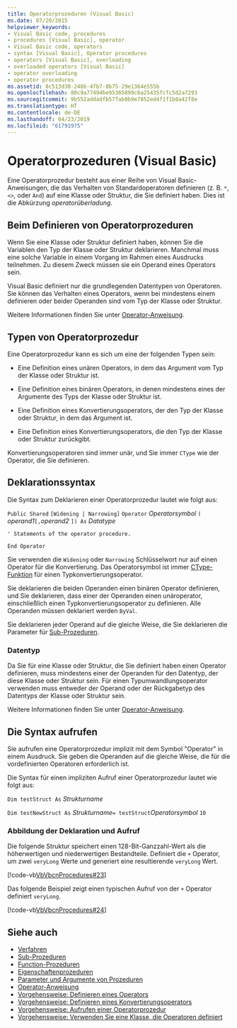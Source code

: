 ```yaml
---
title: Operatorprozeduren (Visual Basic)
ms.date: 07/20/2015
helpviewer_keywords:
- Visual Basic code, procedures
- procedures [Visual Basic], operator
- Visual Basic code, operators
- syntax [Visual Basic], Operator procedures
- operators [Visual Basic], overloading
- overloaded operators [Visual Basic]
- operator overloading
- operator procedures
ms.assetid: 8c513d38-246b-4fb7-8b75-29e1364e555b
ms.openlocfilehash: 80c9a77494be95365899c6a25435fcfc5d2a7293
ms.sourcegitcommit: 9b552addadfb57fab0b9e7852ed4f1f1b8a42f8e
ms.translationtype: HT
ms.contentlocale: de-DE
ms.lasthandoff: 04/23/2019
ms.locfileid: "61791975"
---
```

# <a name="operator-procedures-visual-basic"></a>Operatorprozeduren (Visual Basic)
Eine Operatorprozedur besteht aus einer Reihe von Visual Basic-Anweisungen, die das Verhalten von Standardoperatoren definieren (z. B. `*`, `<>`, oder `And`) auf eine Klasse oder Struktur, die Sie definiert haben. Dies ist die Abkürzung *operatorüberladung*.  
  
## <a name="when-to-define-operator-procedures"></a>Beim Definieren von Operatorprozeduren  
 Wenn Sie eine Klasse oder Struktur definiert haben, können Sie die Variablen den Typ der Klasse oder Struktur deklarieren. Manchmal muss eine solche Variable in einem Vorgang im Rahmen eines Ausdrucks teilnehmen. Zu diesem Zweck müssen sie ein Operand eines Operators sein.  
  
 Visual Basic definiert nur die grundlegenden Datentypen von Operatoren. Sie können das Verhalten eines Operators, wenn bei mindestens einem definieren oder beider Operanden sind vom Typ der Klasse oder Struktur.  
  
 Weitere Informationen finden Sie unter [Operator-Anweisung](../../../../visual-basic/language-reference/statements/operator-statement.md).  
  
## <a name="types-of-operator-procedure"></a>Typen von Operatorprozedur  
 Eine Operatorprozedur kann es sich um eine der folgenden Typen sein:  
  
- Eine Definition eines unären Operators, in dem das Argument vom Typ der Klasse oder Struktur ist.  
  
- Eine Definition eines binären Operators, in denen mindestens eines der Argumente des Typs der Klasse oder Struktur ist.  
  
- Eine Definition eines Konvertierungsoperators, der den Typ der Klasse oder Struktur, in dem das Argument ist.  
  
- Eine Definition eines Konvertierungsoperators, die den Typ der Klasse oder Struktur zurückgibt.  
  
 Konvertierungsoperatoren sind immer unär, und Sie immer `CType` wie der Operator, die Sie definieren.  
  
## <a name="declaration-syntax"></a>Deklarationssyntax  
 Die Syntax zum Deklarieren einer Operatorprozedur lautet wie folgt aus:  
  
 `Public Shared`   `[Widening | Narrowing]`   `Operator`  *Operatorsymbol* `(` *operand1*`[,`*operand2* `]) As` *Datatype*  
  
 `' Statements of the operator procedure.`  
  
 `End Operator`  
  
 Sie verwenden die `Widening` oder `Narrowing` Schlüsselwort nur auf einen Operator für die Konvertierung. Das Operatorsymbol ist immer [CType-Funktion](../../../../visual-basic/language-reference/functions/ctype-function.md) für einen Typkonvertierungsoperator.  
  
 Sie deklarieren die beiden Operanden einen binären Operator definieren, und Sie deklarieren, dass einer der Operanden einen unäroperator, einschließlich einen Typkonvertierungsoperator zu definieren. Alle Operanden müssen deklariert werden `ByVal`.  
  
 Sie deklarieren jeder Operand auf die gleiche Weise, die Sie deklarieren die Parameter für [Sub-Prozeduren](./sub-procedures.md).  
  
### <a name="data-type"></a>Datentyp  
 Da Sie für eine Klasse oder Struktur, die Sie definiert haben einen Operator definieren, muss mindestens einer der Operanden für den Datentyp, der diese Klasse oder Struktur sein. Für einen Typumwandlungsoperator verwenden muss entweder der Operand oder der Rückgabetyp des Datentyps der Klasse oder Struktur sein.  
  
 Weitere Informationen finden Sie unter [Operator-Anweisung](../../../../visual-basic/language-reference/statements/operator-statement.md).  
  
## <a name="calling-syntax"></a>Die Syntax aufrufen  
 Sie aufrufen eine Operatorprozedur implizit mit dem Symbol "Operator" in einem Ausdruck. Sie geben die Operanden auf die gleiche Weise, die für die vordefinierten Operatoren erforderlich ist.  
  
 Die Syntax für einen impliziten Aufruf einer Operatorprozedur lautet wie folgt aus:  
  
 `Dim testStruct As`  *Strukturname*  
  
 `Dim testNewStruct As`  *Strukturname*`= testStruct`*Operatorsymbol*  `10`  
  
### <a name="illustration-of-declaration-and-call"></a>Abbildung der Deklaration und Aufruf  
 Die folgende Struktur speichert einen 128-Bit-Ganzzahl-Wert als die höherwertigen und niederwertigen Bestandteile. Definiert die `+` Operator, um zwei `veryLong` Werte und generiert eine resultierende `veryLong` Wert.  
  
 [!code-vb[VbVbcnProcedures#23](~/samples/snippets/visualbasic/VS_Snippets_VBCSharp/VbVbcnProcedures/VB/Class1.vb#23)]  
  
 Das folgende Beispiel zeigt einen typischen Aufruf von der `+` Operator definiert `veryLong`.  
  
 [!code-vb[VbVbcnProcedures#24](~/samples/snippets/visualbasic/VS_Snippets_VBCSharp/VbVbcnProcedures/VB/Class1.vb#24)]  

## <a name="see-also"></a>Siehe auch

- [Verfahren](./index.md)
- [Sub-Prozeduren](./sub-procedures.md)
- [Function-Prozeduren](./function-procedures.md)
- [Eigenschaftenprozeduren](./property-procedures.md)
- [Parameter und Argumente von Prozeduren](./procedure-parameters-and-arguments.md)
- [Operator-Anweisung](../../../../visual-basic/language-reference/statements/operator-statement.md)
- [Vorgehensweise: Definieren eines Operators](./how-to-define-an-operator.md)
- [Vorgehensweise: Definieren eines Konvertierungsoperators](./how-to-define-a-conversion-operator.md)
- [Vorgehensweise: Aufrufen einer Operatorprozedur](./how-to-call-an-operator-procedure.md)
- [Vorgehensweise: Verwenden Sie eine Klasse, die Operatoren definiert](./how-to-use-a-class-that-defines-operators.md)
